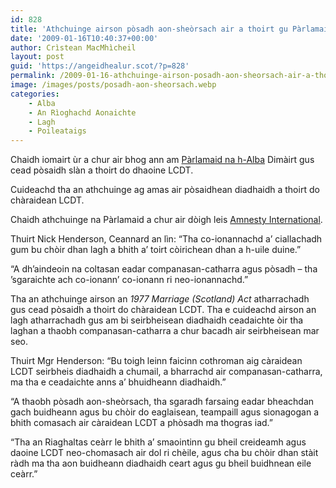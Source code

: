 ```yaml
---
id: 828
title: 'Athchuinge airson pòsadh aon-sheòrsach air a thoirt gu Pàrlamaid na h-Alba'
date: '2009-01-16T10:40:37+00:00'
author: Crìstean MacMhìcheil
layout: post
guid: 'https://angeidhealur.scot/?p=828'
permalink: /2009-01-16-athchuinge-airson-posadh-aon-sheorsach-air-a-thoirt-gu-parlamaid-na-h-alba/
image: /images/posts/posadh-aon-sheorsach.webp
categories:
    - Alba
    - An Rìoghachd Aonaichte
    - Lagh
    - Poileataigs
---
```


Chaidh iomairt ùr a chur air bhog ann am [Pàrlamaid na h-Alba](http://www.scottish.parliament.uk/vli/language/gaelic/index.htm "Làrach-lìn aig Pàrlamaid na h-Alba") Dimàirt gus cead pòsaidh slàn a thoirt do dhaoine LCDT.

Cuideachd tha an athchuinge ag amas air pòsaidhean diadhaidh a thoirt do chàraidean LCDT.

Chaidh athchuinge na Pàrlamaid a chur air dòigh leis [Amnesty International](http://www.amnesty.org.uk/lgbt/ "Làrach-lìn aig an Lìon LGBT").

Thuirt Nick Henderson, Ceannard an lìn: “Tha co-ionannachd a’ ciallachadh gum bu chòir dhan lagh a bhith a’ toirt còirichean dhan a h-uile duine.”

“A dh’aindeoin na coltasan eadar companasan-catharra agus pòsadh – tha ’sgaraichte ach co-ionann’ co-ionann ri neo-ionannachd.”

Tha an athchuinge airson an *1977 Marriage (Scotland) Act* atharrachadh gus cead pòsaidh a thoirt do chàraidean LCDT. Tha e cuideachd airson an lagh atharrachadh gus am bi seirbheisean diadhaidh ceadaichte òir tha laghan a thaobh companasan-catharra a chur bacadh air seirbheisean mar seo.

Thuirt Mgr Henderson: “Bu toigh leinn faicinn cothroman aig càraidean LCDT seirbheis diadhaidh a chumail, a bharrachd air companasan-catharra, ma tha e ceadaichte anns a’ bhuidheann diadhaidh.”

“A thaobh pòsadh aon-sheòrsach, tha sgaradh farsaing eadar bheachdan gach buidheann agus bu chòir do eaglaisean, teampaill agus sionagogan a bhith comasach air càraidean LCDT a phòsadh ma thogras iad.”

“Tha an Riaghaltas ceàrr le bhith a’ smaointinn gu bheil creideamh agus daoine LCDT neo-chomasach air dol ri chèile, agus cha bu chòir dhan stàit ràdh ma tha aon buidheann diadhaidh ceart agus gu bheil buidhnean eile ceàrr.”
